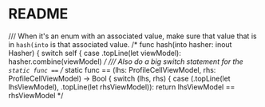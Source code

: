 #  README

/// When it's an enum with an associated value, make sure that value that is in `hash(into` is that associated value.
/*
 func hash(into hasher: inout Hasher) {
    switch self {
        case .topLine(let viewModel):
            hasher.combine(viewModel)
 */
/// Also do a big switch statement for the `static func ==`
/*
 static func == (lhs: ProfileCellViewModel, rhs: ProfileCellViewModel) -> Bool {
    switch (lhs, rhs) {
        case (.topLine(let lhsViewModel), .topLine(let rhsViewModel)):
        return lhsViewModel == rhsViewModel
 */
